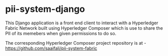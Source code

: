 # pii-system-django
This Django application is a front end client to interact with a Hyperledger Fabric Network built using Hyperledger Composer which is use to share the PII of its memebers when given permissions to do so. 

The corresponding Hyperledger Composer project repository is at - https://github.com/saaifali/pii-system-fabric
